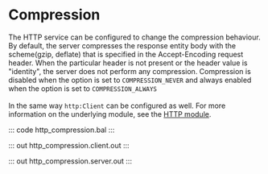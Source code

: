 # Compression

The HTTP service can be configured to change the compression behaviour. By default, the server
compresses the response entity body with the scheme(gzip, deflate) that is specified in the Accept-Encoding request header. When
the particular header is not present or the header value is "identity", the server does not perform any compression. Compression
is disabled when the option is set to `COMPRESSION_NEVER` and always enabled when the option is set to `COMPRESSION_ALWAYS`<br/><br/>
In the same way `http:Client` can be configured as well. For more information on the underlying module, 
see the [HTTP module](https://docs.central.ballerina.io/ballerina/http/latest/).

::: code http_compression.bal :::

::: out http_compression.client.out :::

::: out http_compression.server.out :::